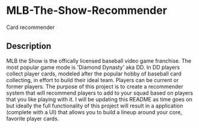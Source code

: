 # MLB-The-Show-Recommender
Card recommender
## Description
MLB the Show is the offically licensed baseball video game franchise. The most popular game mode is 'Diamond Dynasty' aka DD. In DD players collect player cards, modeled after the popular hobby of baseball card collecting, in effort to build their ideal team. Players can be current or former players. The purpose of this project is to create a recommender system that will recommend players to add to your squad based on players that you like playing with it. I will be updating this README as time goes on but ideally the full functionality of this project will result in a application (complete with a UI) that allows you to build a lineup around your core, favorite player cards.
